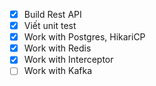 * [x] Build Rest API
* [x] Viết unit test
* [x] Work with Postgres, HikariCP
* [x] Work with Redis
* [x] Work with Interceptor
* [ ] Work with Kafka